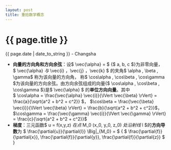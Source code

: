 ```yaml
---
layout: post
title: 重拾数学概念
---
```


{{ page.title }}
================

<p class="meta">{{ page.date | date_to_string }} - Changsha</p>

+ **向量的方向角和方向余弦**：设$ \vec{\alpha} = $ {$ a, b, c $}为非零向量， $ \vec{\alpha} $与$ \vec{i} ，\vec{j} ，\vec{k} $ 的夹角$ \alpha , \beta , \gamma$ 称为该向量的方向角，
称$ \cos\alpha , \cos\beta , \cos\gamma $为该向量的方向余弦。由方向余弦组成的向量{$ \cos\alpha , \cos\beta , \cos\gamma $}是$ \vec{\alpha} $ 的**单位方向向量**。其中  
$ \cos\alpha = \frac{\vec{\alpha}  \vec{i}}{\lVert \vec{\beta} \rVert} = \frac{a}{\sqrt{a^2 + b^2 + c^2}} $，
$\cos\beta = \frac{\vec{\beta}  \vec{i}}{\lVert \vec{\beta} \rVert} = \frac{b}{\sqrt{a^2 + b^2 + c^2}}$，
$\cos\gamma = \frac{\vec{\gamma}  \vec{i}}{\lVert \vec{\gamma} \rVert} = \frac{c}{\sqrt{a^2 + b^2 + c^2}}$
+ **梯度**：三元函数$ u = f(x,y,z) $在点$ M_0 (x_0, y_0, z_0) $处沿射线$ l $的**方向导数**为
$ \frac{\partial{u}}{\partial{l}} \Big|_{M_0} = $ { $ \frac{\partial{f}}{\partial{x}}, \frac{\partial{f}}{\partial{y}}, \frac{\partial{f}}{\partial{z}} $ } 